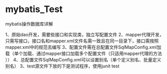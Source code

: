 # mybatis_Test
mybatis操作数据库详解

1、原始dao开发，需要些接口和实现类，独立写配置文件
2、mapper代理开发，只需写接口，接口名和mapper.xml文件名需一致且在同一目录下，接口需按照mapper.xml中的规范去编写
3、配置文件需在总配置文件SqlMapConfig.xml加载（单个加载、通过mapper接口加载多个配置文件（只适用mapper代理的方法 ））
4、总配置文件SqlMapConfig.xml可以设置别名（单个定义别名、批量定义别名）
3、test源文件下放的下是测试程序，使用junit test

